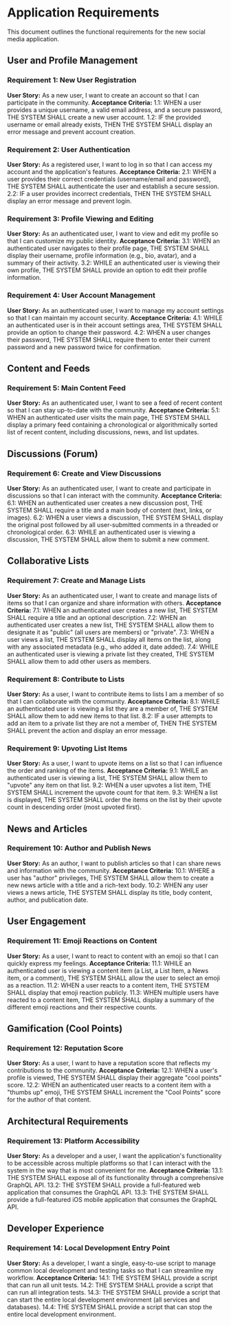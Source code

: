 # Application Requirements

This document outlines the functional requirements for the new social media application.

## User and Profile Management

### Requirement 1: New User Registration
**User Story:** As a new user, I want to create an account so that I can participate in the community.
**Acceptance Criteria:**
1.1: WHEN a user provides a unique username, a valid email address, and a secure password, THE SYSTEM SHALL create a new user account.
1.2: IF the provided username or email already exists, THEN THE SYSTEM SHALL display an error message and prevent account creation.

### Requirement 2: User Authentication
**User Story:** As a registered user, I want to log in so that I can access my account and the application's features.
**Acceptance Criteria:**
2.1: WHEN a user provides their correct credentials (username/email and password), THE SYSTEM SHALL authenticate the user and establish a secure session.
2.2: IF a user provides incorrect credentials, THEN THE SYSTEM SHALL display an error message and prevent login.

### Requirement 3: Profile Viewing and Editing
**User Story:** As an authenticated user, I want to view and edit my profile so that I can customize my public identity.
**Acceptance Criteria:**
3.1: WHEN an authenticated user navigates to their profile page, THE SYSTEM SHALL display their username, profile information (e.g., bio, avatar), and a summary of their activity.
3.2: WHILE an authenticated user is viewing their own profile, THE SYSTEM SHALL provide an option to edit their profile information.

### Requirement 4: User Account Management
**User Story:** As an authenticated user, I want to manage my account settings so that I can maintain my account security.
**Acceptance Criteria:**
4.1: WHILE an authenticated user is in their account settings area, THE SYSTEM SHALL provide an option to change their password.
4.2: WHEN a user changes their password, THE SYSTEM SHALL require them to enter their current password and a new password twice for confirmation.

## Content and Feeds

### Requirement 5: Main Content Feed
**User Story:** As an authenticated user, I want to see a feed of recent content so that I can stay up-to-date with the community.
**Acceptance Criteria:**
5.1: WHEN an authenticated user visits the main page, THE SYSTEM SHALL display a primary feed containing a chronological or algorithmically sorted list of recent content, including discussions, news, and list updates.

## Discussions (Forum)

### Requirement 6: Create and View Discussions
**User Story:** As an authenticated user, I want to create and participate in discussions so that I can interact with the community.
**Acceptance Criteria:**
6.1: WHEN an authenticated user creates a new discussion post, THE SYSTEM SHALL require a title and a main body of content (text, links, or images).
6.2: WHEN a user views a discussion, THE SYSTEM SHALL display the original post followed by all user-submitted comments in a threaded or chronological order.
6.3: WHILE an authenticated user is viewing a discussion, THE SYSTEM SHALL allow them to submit a new comment.

## Collaborative Lists

### Requirement 7: Create and Manage Lists
**User Story:** As an authenticated user, I want to create and manage lists of items so that I can organize and share information with others.
**Acceptance Criteria:**
7.1: WHEN an authenticated user creates a new list, THE SYSTEM SHALL require a title and an optional description.
7.2: WHEN an authenticated user creates a new list, THE SYSTEM SHALL allow them to designate it as "public" (all users are members) or "private".
7.3: WHEN a user views a list, THE SYSTEM SHALL display all items on the list, along with any associated metadata (e.g., who added it, date added).
7.4: WHILE an authenticated user is viewing a private list they created, THE SYSTEM SHALL allow them to add other users as members.

### Requirement 8: Contribute to Lists
**User Story:** As a user, I want to contribute items to lists I am a member of so that I can collaborate with the community.
**Acceptance Criteria:**
8.1: WHILE an authenticated user is viewing a list they are a member of, THE SYSTEM SHALL allow them to add new items to that list.
8.2: IF a user attempts to add an item to a private list they are not a member of, THEN THE SYSTEM SHALL prevent the action and display an error message.

### Requirement 9: Upvoting List Items
**User Story:** As a user, I want to upvote items on a list so that I can influence the order and ranking of the items.
**Acceptance Criteria:**
9.1: WHILE an authenticated user is viewing a list, THE SYSTEM SHALL allow them to "upvote" any item on that list.
9.2: WHEN a user upvotes a list item, THE SYSTEM SHALL increment the upvote count for that item.
9.3: WHEN a list is displayed, THE SYSTEM SHALL order the items on the list by their upvote count in descending order (most upvoted first).

## News and Articles

### Requirement 10: Author and Publish News
**User Story:** As an author, I want to publish articles so that I can share news and information with the community.
**Acceptance Criteria:**
10.1: WHERE a user has "author" privileges, THE SYSTEM SHALL allow them to create a new news article with a title and a rich-text body.
10.2: WHEN any user views a news article, THE SYSTEM SHALL display its title, body content, author, and publication date.

## User Engagement

### Requirement 11: Emoji Reactions on Content
**User Story:** As a user, I want to react to content with an emoji so that I can quickly express my feelings.
**Acceptance Criteria:**
11.1: WHILE an authenticated user is viewing a content item (a List, a List Item, a News item, or a comment), THE SYSTEM SHALL allow the user to select an emoji as a reaction.
11.2: WHEN a user reacts to a content item, THE SYSTEM SHALL display that emoji reaction publicly.
11.3: WHEN multiple users have reacted to a content item, THE SYSTEM SHALL display a summary of the different emoji reactions and their respective counts.

## Gamification (Cool Points)

### Requirement 12: Reputation Score
**User Story:** As a user, I want to have a reputation score that reflects my contributions to the community.
**Acceptance Criteria:**
12.1: WHEN a user's profile is viewed, THE SYSTEM SHALL display their aggregate "cool points" score.
12.2: WHEN an authenticated user reacts to a content item with a "thumbs up" emoji, THE SYSTEM SHALL increment the "Cool Points" score for the author of that content.

## Architectural Requirements

### Requirement 13: Platform Accessibility
**User Story:** As a developer and a user, I want the application's functionality to be accessible across multiple platforms so that I can interact with the system in the way that is most convenient for me.
**Acceptance Criteria:**
13.1: THE SYSTEM SHALL expose all of its functionality through a comprehensive GraphQL API.
13.2: THE SYSTEM SHALL provide a full-featured web application that consumes the GraphQL API.
13.3: THE SYSTEM SHALL provide a full-featured iOS mobile application that consumes the GraphQL API.

## Developer Experience

### Requirement 14: Local Development Entry Point
**User Story:** As a developer, I want a single, easy-to-use script to manage common local development and testing tasks so that I can streamline my workflow.
**Acceptance Criteria:**
14.1: THE SYSTEM SHALL provide a script that can run all unit tests.
14.2: THE SYSTEM SHALL provide a script that can run all integration tests.
14.3: THE SYSTEM SHALL provide a script that can start the entire local development environment (all services and databases).
14.4: THE SYSTEM SHALL provide a script that can stop the entire local development environment.